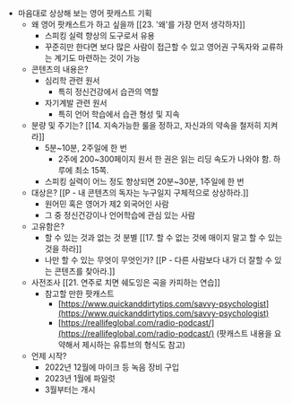 -   마음대로 상상해 보는 영어 팟캐스트 기획
    -   왜 영어 팟캐스트가 하고 싶을까 [[23. '왜'를 가장 먼저 생각하자]]
        -   스피킹 실력 향상의 도구로서 유용
        -   꾸준히만 한다면 보다 많은 사람이 접근할 수 있고 영어권 구독자와 교류하는 계기도 마련하는 것이 가능
    -   콘텐츠의 내용은?
        -   심리학 관련 원서
            -   특히 정신건강에서 습관의 역할
        -   자기계발 관련 원서
            -   특히 언어 학습에서 습관 형성 및 지속
    -   분량 및 주기는? [[14. 지속가능한 룰을 정하고, 자신과의 약속을 철저히 지켜라]]
        -   5분~10분, 2주일에 한 번
            -   2주에 200~300페이지 원서 한 권은 읽는 리딩 속도가 나와야 함. 하루에 최소 15쪽.
        -   스피킹 실력이 어느 정도 향상되면 20분~30분, 1주일에 한 번
    -   대상은? [[P - 내 콘텐츠의 독자는 누구일지 구체적으로 상상하라.]]
        -   원어민 혹은 영어가 제2 외국어인 사람
        -   그 중 정신건강이나 언어학습에 관심 있는 사람
    -   고유함은?
        -   할 수 있는 것과 없는 것 분별 [[17. 할 수 없는 것에 매이지 말고 할 수 있는 것을 하라]]
        -   나만 할 수 있는 무엇이 무엇인가? [[P - 다른 사람보다 내가 더 잘할 수 있는 콘텐츠를 찾아라.]]
    -   사전조사 [[21. 연주로 치면 쉐도잉은 곡을 카피하는 연습]]
        -   참고할 만한 팟캐스트
            -   [https://www.quickanddirtytips.com/savvy-psychologist](https://www.quickanddirtytips.com/savvy-psychologist)
            -   [https://reallifeglobal.com/radio-podcast/](https://reallifeglobal.com/radio-podcast/) (팟캐스트 내용을 요약해서 제시하는 유튜브의 형식도 참고)
    -   언제 시작?
        -   2022년 12월에 마이크 등 녹음 장비 구입
        -   2023년 1월에 파일럿
        -   3월부터는 개시